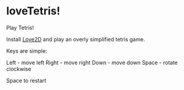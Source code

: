 # loveTetris!

Play Tetris!

Install [Love2D](https://love2d.org) and play an overly simplified tetris game.

Keys are simple:

Left - move left
Right - move right
Down - move down
Space - rotate clockwise

Space to restart
